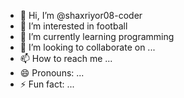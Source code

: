 - 👋 Hi, I’m @shaxriyor08-coder
- 👀 I’m interested in football
- 🌱 I’m currently learning programming
- 💞️ I’m looking to collaborate on ...
- 📫 How to reach me ...
- 😄 Pronouns: ...
- ⚡ Fun fact: ...
